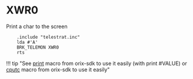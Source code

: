 # XWR0

Print a char to the screen

```ca65
    .include "telestrat.inc"
    lda #'A'
    BRK_TELEMON XWR0
    rts
```

!!! tip "See [print](../../developer_manual/orixsdk_macros/print/) macro from orix-sdk to use it easily (with print #VALUE) or [cputc](../../developer_manual/orixsdk_macros/cputc/) macro from orix-sdk to use it easily"
